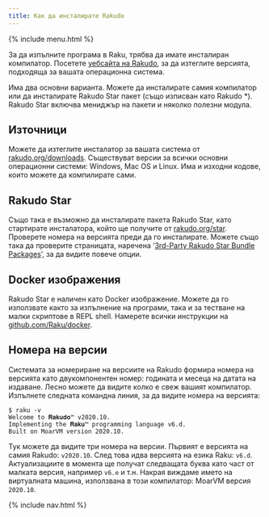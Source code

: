 ```yaml
---
title: Как да инсталирате Rakudo
---
```


{% include menu.html %}

За да изпълните програма в Raku, трябва да имате инсталиран компилатор. Посетете [уебсайта на Rakudo](https://rakudo.org), за да изтеглите версията, подходяща за вашата операционна система.

Има два основни варианта. Можете да инсталирате самия компилатор или да инсталирате Rakudo Star пакет (също изписван като Rakudo *). Rakudo Star включва мениджър на пакети и няколко полезни модула.

## Източници

Можете да изтеглите инсталатор за вашата система от [rakudo.org/downloads](https://rakudo.org/downloads). Съществуват версии за всички основни операционни системи: Windows, Mac OS и Linux. Има и изходни кодове, които можете да компилирате сами.

## Rakudo Star

Също така е възможно да инсталирате пакета Rakudo Star, като стартирате инсталатора, който ще получите от [rakudo.org/star](https://rakudo.org/star). Проверете номера на версията преди да го инсталирате. Можете също така да проверите страницата, наречена ‘[3rd-Party Rakudo Star Bundle Packages](https://rakudo.org/star/third-party)’, за да видите повече опции.

## Docker изображения

Rakudo Star е наличен като Docker изображение. Можете да го използвате както за изпълнение на програми, така и за тестване на малки скриптове в REPL shell. Намерете всички инструкции на [github.com/Raku/docker](https://github.com/Raku/docker).

## Номера на версии

Системата за номериране на версиите на Rakudo формира номера на версията като двукомпонентен номер: годината и месеца на датата на издаване. Лесно можете да видите колко е свеж вашият компилатор. Изпълнете следната командна линия, за да видите номера на версията:

```console
$ raku -v
Welcome to 𝐑𝐚𝐤𝐮𝐝𝐨™ v2020.10.
Implementing the 𝐑𝐚𝐤𝐮™ programming language v6.d.
Built on MoarVM version 2020.10.
```

Тук можете да видите три номера на версии. Първият е версията на самия Rakudo: `v2020.10`. След това идва версията на езика Raku: `v6.d`. Актуализациите в момента ще получат следващата буква като част от малката версия, например `v6.e` и т.н. Накрая виждаме името на виртуалната машина, използвана в този компилатор: MoarVM версия `2020.10`.

{% include nav.html %}